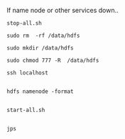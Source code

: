 If name node or other services down..

```
stop-all.sh
```

```
sudo rm  -rf /data/hdfs
```

```
sudo mkdir /data/hdfs
```

```
sudo chmod 777 -R  /data/hdfs
```

```
ssh localhost


hdfs namenode -format


start-all.sh


jps 
```
